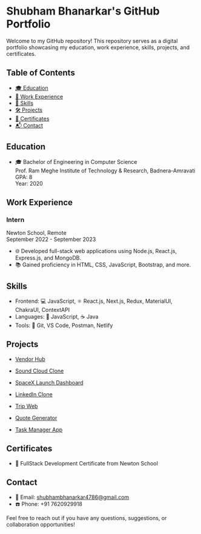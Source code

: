 # Shubham Bhanarkar's GitHub Portfolio

Welcome to my GitHub repository! This repository serves as a digital portfolio showcasing my education, work experience, skills, projects, and certificates.

## Table of Contents

- [:mortar_board: Education](#education)
- [:briefcase: Work Experience](#work-experience)
- [:rocket: Skills](#skills)
- [:hammer_and_wrench: Projects](#projects)
- [:scroll: Certificates](#certificates)
- [:mailbox_with_mail: Contact](#contact)

## Education

- 🎓 Bachelor of Engineering in Computer Science  
   Prof. Ram Meghe Institute of Technology & Research, Badnera-Amravati  
  GPA: 8  
  Year: 2020

## Work Experience

### Intern

Newton School, Remote  
September 2022 - September 2023

- 🌐 Developed full-stack web applications using Node.js, React.js, Express.js, and MongoDB.
- 📚 Gained proficiency in HTML, CSS, JavaScript, Bootstrap, and more.

## Skills

- Frontend: 💻 JavaScript, ⚛️ React.js, Next.js, Redux, <!--🎨 SCSS,-->MaterialUI, ChakraUI, ContextAPI
- Languages: 🐍 JavaScript,<!-- 🐍 Python,--> ☕ Java
- Tools: 🔧 Git, VS Code, Postman, Netlify

## Projects

- [Vendor Hub](https://vendor-hub-75wt.vercel.app/)

- [Sound Cloud Clone](https://sound-cloud-clone-react.vercel.app/)
<!-- : A social development environment for front-end designers and developers. -->
- [SpaceX Launch Dashboard](https://spacex-launch-dashboard-three.vercel.app/)

- [LinkedIn Clone](https://linked-in-clone-react-project-3epg7pmhvtc0.vercel.app/)
<!-- : A simple to-do application with item management features. -->
- [Trip Web](https://trip-web123.netlify.app/)

- [Quote Generator](https://quotes-generator987.netlify.app/)
<!-- : An app to search for specific recipes. -->
- [Task Manager App](https://taskmngerapp.netlify.app/)
<!-- : A tool to organize and track software issues and bugs. -->

## Certificates

<!-- - ✅ Problem Solving Certificate from HackerRank -->

- 🎉 FullStack Development Certificate from Newton School
  <!-- - 🏆 Certificate of Participation from IIT BHU Techfest -->
  <!-- - 🥇 Certificate of Achievement from Locofast -->

## Contact

- 📧 Email: shubhambhanarkar4786@gmail.com
- ☎️ Phone: +91 7620929918

Feel free to reach out if you have any questions, suggestions, or collaboration opportunities!

